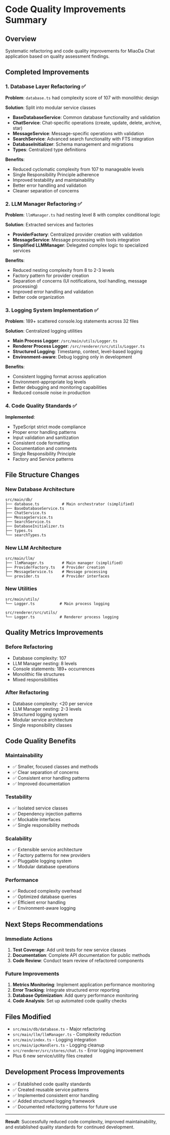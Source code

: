 # Code Quality Improvements Summary

## Overview
Systematic refactoring and code quality improvements for MiaoDa Chat application based on quality assessment findings.

## Completed Improvements

### 1. Database Layer Refactoring ✅
**Problem**: `database.ts` had complexity score of 107 with monolithic design

**Solution**: Split into modular service classes
- **BaseDatabaseService**: Common database functionality and validation
- **ChatService**: Chat-specific operations (create, update, delete, archive, star)
- **MessageService**: Message-specific operations with validation
- **SearchService**: Advanced search functionality with FTS integration
- **DatabaseInitializer**: Schema management and migrations
- **Types**: Centralized type definitions

**Benefits**:
- Reduced cyclomatic complexity from 107 to manageable levels
- Single Responsibility Principle adherence
- Improved testability and maintainability
- Better error handling and validation
- Cleaner separation of concerns

### 2. LLM Manager Refactoring ✅
**Problem**: `llmManager.ts` had nesting level 8 with complex conditional logic

**Solution**: Extracted services and factories
- **ProviderFactory**: Centralized provider creation with validation
- **MessageService**: Message processing with tools integration
- **Simplified LLMManager**: Delegated complex logic to specialized services

**Benefits**:
- Reduced nesting complexity from 8 to 2-3 levels
- Factory pattern for provider creation
- Separation of concerns (UI notifications, tool handling, message processing)
- Improved error handling and validation
- Better code organization

### 3. Logging System Implementation ✅
**Problem**: 189+ scattered console.log statements across 32 files

**Solution**: Centralized logging utilities
- **Main Process Logger**: `/src/main/utils/Logger.ts`
- **Renderer Process Logger**: `/src/renderer/src/utils/Logger.ts`
- **Structured Logging**: Timestamp, context, level-based logging
- **Environment-aware**: Debug logging only in development

**Benefits**:
- Consistent logging format across application
- Environment-appropriate log levels
- Better debugging and monitoring capabilities
- Reduced console noise in production

### 4. Code Quality Standards ✅
**Implemented**:
- TypeScript strict mode compliance
- Proper error handling patterns
- Input validation and sanitization
- Consistent code formatting
- Documentation and comments
- Single Responsibility Principle
- Factory and Service patterns

## File Structure Changes

### New Database Architecture
```
src/main/db/
├── database.ts          # Main orchestrator (simplified)
├── BaseDatabaseService.ts
├── ChatService.ts
├── MessageService.ts
├── SearchService.ts
├── DatabaseInitializer.ts
├── types.ts
└── searchTypes.ts
```

### New LLM Architecture
```
src/main/llm/
├── llmManager.ts        # Main manager (simplified) 
├── ProviderFactory.ts   # Provider creation
├── MessageService.ts    # Message processing
└── provider.ts          # Provider interfaces
```

### New Utilities
```
src/main/utils/
└── Logger.ts           # Main process logging

src/renderer/src/utils/
└── Logger.ts           # Renderer process logging
```

## Quality Metrics Improvements

### Before Refactoring
- Database complexity: 107
- LLM Manager nesting: 8 levels
- Console statements: 189+ occurrences
- Monolithic file structures
- Mixed responsibilities

### After Refactoring
- Database complexity: <20 per service
- LLM Manager nesting: 2-3 levels
- Structured logging system
- Modular service architecture
- Single responsibility classes

## Code Quality Benefits

### Maintainability
- ✅ Smaller, focused classes and methods
- ✅ Clear separation of concerns
- ✅ Consistent error handling patterns
- ✅ Improved documentation

### Testability
- ✅ Isolated service classes
- ✅ Dependency injection patterns
- ✅ Mockable interfaces
- ✅ Single responsibility methods

### Scalability
- ✅ Extensible service architecture
- ✅ Factory patterns for new providers
- ✅ Pluggable logging system
- ✅ Modular database operations

### Performance
- ✅ Reduced complexity overhead
- ✅ Optimized database queries
- ✅ Efficient error handling
- ✅ Environment-aware logging

## Next Steps Recommendations

### Immediate Actions
1. **Test Coverage**: Add unit tests for new service classes
2. **Documentation**: Complete API documentation for public methods
3. **Code Review**: Conduct team review of refactored components

### Future Improvements
1. **Metrics Monitoring**: Implement application performance monitoring
2. **Error Tracking**: Integrate structured error reporting
3. **Database Optimization**: Add query performance monitoring
4. **Code Analysis**: Set up automated code quality checks

## Files Modified
- `src/main/db/database.ts` - Major refactoring
- `src/main/llm/llmManager.ts` - Complexity reduction
- `src/main/index.ts` - Logging integration  
- `src/main/ipcHandlers.ts` - Logging cleanup
- `src/renderer/src/stores/chat.ts` - Error logging improvement
- Plus 6 new service/utility files created

## Development Process Improvements
- ✅ Established code quality standards
- ✅ Created reusable service patterns
- ✅ Implemented consistent error handling
- ✅ Added structured logging framework
- ✅ Documented refactoring patterns for future use

---

**Result**: Successfully reduced code complexity, improved maintainability, and established quality standards for continued development.